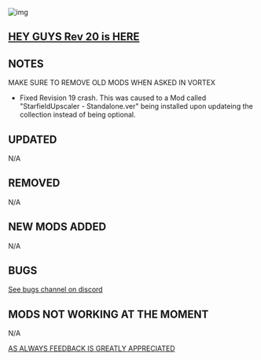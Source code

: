![img](https://s11.gifyu.com/images/SgCoI.png)

## [HEY GUYS Rev 20 is HERE](https://)

## NOTES

MAKE SURE TO REMOVE OLD MODS WHEN ASKED IN VORTEX

- Fixed Revision 19 crash. This was caused to a Mod called "StarfieldUpscaler - Standalone.ver" being installed upon updateing the collection instead of being optional.


## UPDATED

N/A

## REMOVED

N/A

## NEW MODS ADDED

N/A

## BUGS

[See bugs channel on discord](https://discord.gg/xZNztPjA2u)

## MODS NOT WORKING AT THE MOMENT

N/A

[AS ALWAYS FEEDBACK IS GREATLY APPRECIATED](https://)

